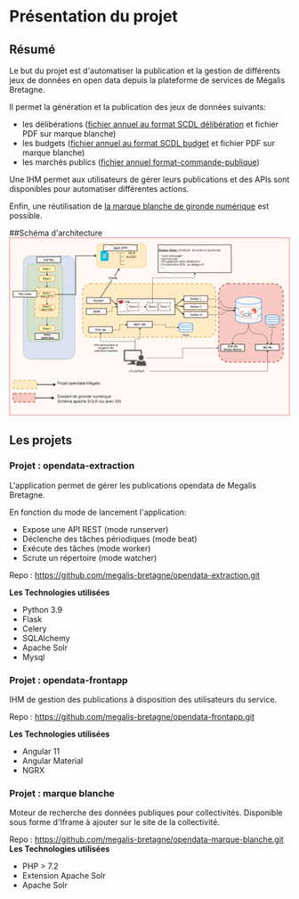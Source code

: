 # Présentation du projet

## Résumé
Le but du projet est d'automatiser la publication et la gestion de différents jeux de données en open data depuis la plateforme de services de Mégalis Bretagne.

Il permet la génération et la publication des jeux de données suivants:
* les délibérations ([fichier annuel au format SCDL délibération](https://scdl.opendatafrance.net/docs/schemas/deliberations.html)  et fichier PDF sur marque blanche)
* les budgets ([fichier annuel au format SCDL budget](https://scdl.opendatafrance.net/docs/schemas/budget.html) et fichier PDF sur marque blanche)
* les marchés publics ([fichier annuel format-commande-publique](https://github.com/139bercy/format-commande-publique))

Une IHM permet aux utilisateurs de gérer leurs publications et des APIs sont disponibles pour automatiser différentes actions.

Enfin, une réutilisation de [la marque blanche de gironde numérique](https://gitlab.adullact.net/gironde-numerique/data-search-engine) est possible.


##Schéma d'architecture
![architecture](img/archi.png)

## Les projets

### Projet : opendata-extraction
L'application permet de gérer les publications opendata de Megalis Bretagne.

En fonction du mode de lancement l'application:
- Expose une API REST (mode runserver)
- Déclenche des tâches périodiques (mode beat)
- Exécute des tâches (mode worker)
- Scrute un répertoire (mode watcher)

Repo : https://github.com/megalis-bretagne/opendata-extraction.git

**Les Technologies utilisées**
* Python 3.9
* Flask
* Celery
* SQLAlchemy
* Apache Solr
* Mysql

### Projet : opendata-frontapp
IHM de gestion des publications à disposition des utilisateurs du service.

Repo : https://github.com/megalis-bretagne/opendata-frontapp.git

**Les Technologies utilisées**
* Angular 11
* Angular Material
* NGRX

### Projet : marque blanche
Moteur de recherche des données publiques pour collectivités. Disponible sous forme d'Iframe à ajouter sur le site de la collectivité.

Repo : https://github.com/megalis-bretagne/opendata-marque-blanche.git
**Les Technologies utilisées**
* PHP > 7.2
* Extension Apache Solr
* Apache Solr




